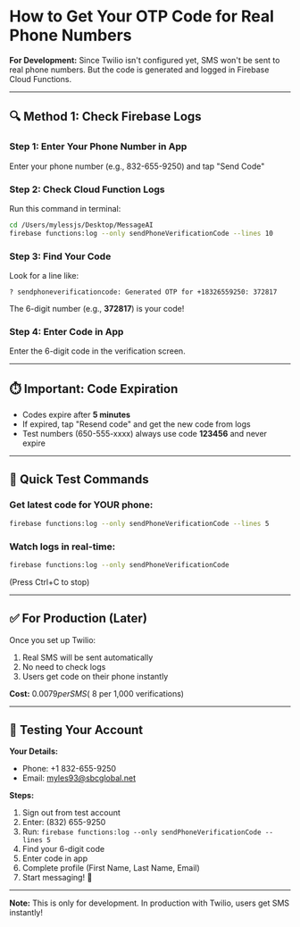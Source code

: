 # How to Get Your OTP Code for Real Phone Numbers

**For Development:** Since Twilio isn't configured yet, SMS won't be sent to real phone numbers. But the code is generated and logged in Firebase Cloud Functions.

---

## 🔍 **Method 1: Check Firebase Logs**

### Step 1: Enter Your Phone Number in App
Enter your phone number (e.g., 832-655-9250) and tap "Send Code"

### Step 2: Check Cloud Function Logs

Run this command in terminal:
```bash
cd /Users/mylessjs/Desktop/MessageAI
firebase functions:log --only sendPhoneVerificationCode --lines 10
```

### Step 3: Find Your Code

Look for a line like:
```
? sendphoneverificationcode: Generated OTP for +18326559250: 372817
```

The 6-digit number (e.g., **372817**) is your code!

### Step 4: Enter Code in App
Enter the 6-digit code in the verification screen.

---

## ⏱️ **Important: Code Expiration**

- Codes expire after **5 minutes**
- If expired, tap "Resend code" and get the new code from logs
- Test numbers (650-555-xxxx) always use code **123456** and never expire

---

## 🎯 **Quick Test Commands**

### Get latest code for YOUR phone:
```bash
firebase functions:log --only sendPhoneVerificationCode --lines 5
```

### Watch logs in real-time:
```bash
firebase functions:log --only sendPhoneVerificationCode
```
(Press Ctrl+C to stop)

---

## ✅ **For Production (Later)**

Once you set up Twilio:
1. Real SMS will be sent automatically
2. No need to check logs
3. Users get code on their phone instantly

**Cost:** $0.0079 per SMS (~$8 per 1,000 verifications)

---

## 🚀 **Testing Your Account**

**Your Details:**
- Phone: +1 832-655-9250
- Email: myles93@sbcglobal.net

**Steps:**
1. Sign out from test account
2. Enter: (832) 655-9250
3. Run: `firebase functions:log --only sendPhoneVerificationCode --lines 5`
4. Find your 6-digit code
5. Enter code in app
6. Complete profile (First Name, Last Name, Email)
7. Start messaging! 🎉

---

**Note:** This is only for development. In production with Twilio, users get SMS instantly!

